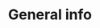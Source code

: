 ---
title: General info
description: General information index
tags:
  - general info
  - info
  - tuning
  - maintenance
  - printer
  - setup
has_children: true
slug: general
---